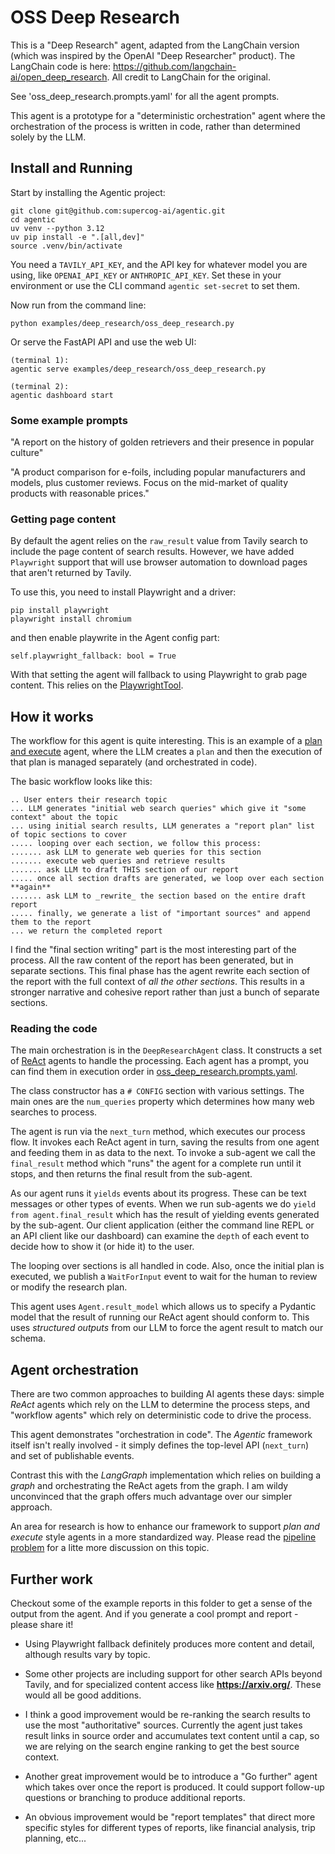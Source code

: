 # OSS Deep Research

This is a "Deep Research" agent, adapted from the LangChain version (which was inspired by
the OpenAI "Deep Researcher" product).
The LangChain code is here: https://github.com/langchain-ai/open_deep_research. All
credit to LangChain for the original.

See 'oss_deep_research.prompts.yaml' for all the agent prompts.

This agent is a prototype for a "deterministic orchestration" agent where the orchestration
of the process is written in code, rather than determined solely by the LLM.

## Install and Running

Start by installing the Agentic project:

    git clone git@github.com:supercog-ai/agentic.git
    cd agentic
    uv venv --python 3.12
    uv pip install -e ".[all,dev]"
    source .venv/bin/activate

You need a `TAVILY_API_KEY`, and the API key for whatever model you are using, like `OPENAI_API_KEY`
or `ANTHROPIC_API_KEY`.
Set these in your environment or use the CLI command `agentic set-secret` to set them.

Now run from the command line:

    python examples/deep_research/oss_deep_research.py

Or serve the FastAPI API and use the web UI:

    (terminal 1):
    agentic serve examples/deep_research/oss_deep_research.py

    (terminal 2):
    agentic dashboard start

### Some example prompts

"A report on the history of golden retrievers and their presence in popular culture"

"A product comparison for e-foils, including popular manufacturers and models, plus customer reviews. Focus on the mid-market of quality products with reasonable prices."

### Getting page content

By default the agent relies on the `raw_result` value from Tavily search to include the page
content of search results. However, we have added `Playwright` support that will use browser
automation to download pages that aren't returned by Tavily.

To use this, you need to install Playwright and a driver:

    pip install playwright
    playwright install chromium

and then enable playwrite in the Agent config part:

    self.playwright_fallback: bool = True

With that setting the agent will fallback to using Playwright to grab page content.
This relies on the [PlaywrightTool](../../src/agentic/tools/playwright.py).

## How it works

The workflow for this agent is quite interesting. This is an example of a 
[plan and execute](https://www.promptlayer.com/glossary/plan-and-execute-agents) 
agent, where the LLM creates a `plan` and then the execution of that plan is managed
separately (and orchestrated in code).

The basic workflow looks like this:

```
.. User enters their research topic
... LLM generates "initial web search queries" which give it "some context" about the topic
... using initial search results, LLM generates a "report plan" list of topic sections to cover
..... looping over each section, we follow this process:
....... ask LLM to generate web queries for this section
....... execute web queries and retrieve results
....... ask LLM to draft THIS section of our report
..... once all section drafts are generated, we loop over each section **again**
....... ask LLM to _rewrite_ the section based on the entire draft report
..... finally, we generate a list of "important sources" and append them to the report
... we return the completed report
```  

I find the "final section writing" part is the most interesting part of the process. All
the raw content of the report has been generated, but in separate sections. This final
phase has the agent rewrite each section of the report with the full context of
_all the other sections_. This results in a stronger narrative and cohesive report rather
than just a bunch of separate sections.

### Reading the code

The main orchestration is in the `DeepResearchAgent` class. It constructs a set of [ReAct](https://www.promptingguide.ai/techniques/react)
agents to handle the processing. Each agent has a prompt, you can find them in 
execution order in [oss_deep_research.prompts.yaml](./oss_deep_research.prompts.yaml).

The class constructor has a `# CONFIG` section with various settings. The main
ones are the `num_queries` property which determines how many web searches to process.

The agent is run via the `next_turn` method, which executes our process flow. It
invokes each ReAct agent in turn, saving the results from one agent and feeding them
in as data to the next. To invoke a sub-agent we call the `final_result` method
which "runs" the agent for a complete run until it stops, and then returns the
final result from the sub-agent.

As our agent runs it `yields` events about its progress. These can be text messages
or other types of events. When we run sub-agents we do `yield from agent.final_result`
which has the result of yielding events generated by the sub-agent. Our client
application (either the command line REPL or an API client like our dashboard) can
examine the `depth` of each event to decide how to show it (or hide it) to the user.

The looping over sections is all handled in code. Also, once the initial plan is
executed, we publish a `WaitForInput` event to wait for the human to review or
modify the research plan.

This agent uses `Agent.result_model` which allows us to specify a Pydantic model
that the result of running our ReAct agent should conform to. This uses _structured outputs_
from our LLM to force the agent result to match our schema.

## Agent orchestration

There are two common approaches to building AI agents these days: simple _ReAct_ agents which
rely on the LLM to determine the process steps, and "workflow agents" which rely on deterministic
code to drive the process.

This agent demonstrates "orchestration in code". The _Agentic_ framework itself isn't really
involved - it simply defines the top-level API (`next_turn`) and set of publishable events.

Contrast this with the _LangGraph_ implementation which relies on building a _graph_ and
orchestrating the ReAct agets from the graph. I am wildy unconvinced that the graph offers
much advantage over our simpler approach.

An area for research is how to enhance our framework to support _plan and execute_ style
agents in a more standardized way. Please read the [pipeline problem](./pipeline_problem.md) for a litte more discussion
on this topic.

## Further work

Checkout some of the example reports in this folder to get a sense of the output
from the agent. And if you generate a cool prompt and report - please share it!

* Using Playwright fallback definitely produces more content and detail, although
results vary by topic.

* Some other projects are including support for other search APIs beyond Tavily, and
for specialized content access like **https://arxiv.org/**. These would all be 
good additions.

* I think a good improvement would be re-ranking the search results to use the most
"authoritative" sources. Currently the agent just takes result links in source order
and accumulates text content until a cap, so we are relying on the search engine ranking
to get the best source context.

* Another great improvement would be to introduce a "Go further" agent which takes over
once the report is produced. It could support follow-up questions or branching to 
produce additional reports.

* An obvious improvement would be "report templates" that direct more specific styles
for different types of reports, like financial analysis, trip planning, etc...




